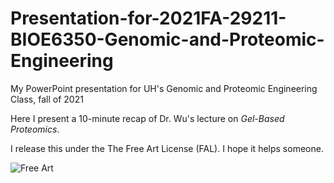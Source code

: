 # Presentation-for-2021FA-29211-BIOE6350-Genomic-and-Proteomic-Engineering
My PowerPoint presentation for UH's Genomic and Proteomic Engineering Class, fall of 2021

Here I present a 10-minute recap of Dr. Wu's lecture on *Gel-Based Proteomics*.


I release this under the The Free Art License (FAL). I hope it helps someone. 


![Free Art](https://upload.wikimedia.org/wikipedia/commons/2/28/Licence_Art_Libre.svg)
